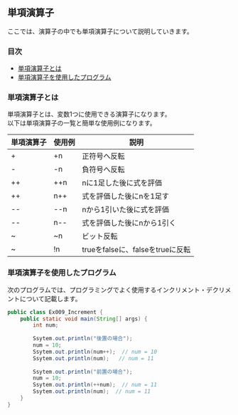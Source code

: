 ## 単項演算子
ここでは、演算子の中でも単項演算子について説明していきます。

### 目次
* [単項演算子とは](#sec1)
* [単項演算子を使用したプログラム](#sec2)

### <a name="sec1"></a>単項演算子とは
単項演算子とは、変数1つに使用できる演算子になります。   
以下は単項演算子の一覧と簡単な使用例になります。

|単項演算子|使用例|説明|
|-----------|-------|------|
| + | +n | 正符号へ反転|
| - | -n | 負符号へ反転 |
| ++ | ++n  | nに1足した後に式を評価|
| ++ | n++ | 式を評価した後にnを1足す|
| -- | --n |  nから1引いた後に式を評価|
| -- | n-- |  式を評価した後にnから1引く|
| ~ | ~n | ビット反転|
| ~ | !n | trueをfalseに、falseをtrueに反転|

 ### <a name="sec2"></a>単項演算子を使用したプログラム
次のプログラムでは、プログラミングでよく使用するインクリメント・デクリメントについて記載します。

```java
public class Ex009_Increment {
	public static void main(String[] args) {
		int num;
		
		Ssytem.out.println("後置の場合");
		num = 10;
		Ssytem.out.println(num++);  // num = 10
		Ssytem.out.println(num);   // num = 11
		
		Ssytem.out.println("前置の場合");
		num = 10;
		Ssytem.out.println(++num);  // num = 11
		Ssytem.out.println(num);  // num = 11
	}
}
```
